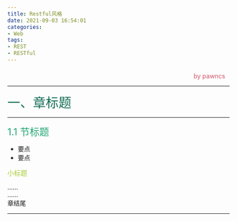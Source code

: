 ```yaml
---
title: Restful风格
date: 2021-09-03 16:54:01
categories:
- Web
tags:
- REST
- RESTful
---
```

<style>
.title1{
    font-size:36px;
    color:#e7767f;
    /* 桃红 */

}
.title2{
    font-size:29px;
    color:#176f58;
    /* 祖母绿 */
}
.title3{
    font-size:22px;
    color:#21a675;
    /* 石绿 */
}
.title4{
    font-size:15px;
    color:#a8cd34;
    /* 柳绿 */
}
.name{

    margin-left: auto;
    text-align: right;
    color: #d05667;
    margin-right: 10px;
    margin-top: 20px;
    /*海棠红*/
}
</style>

<!-- ~~~
制表符
┏ ┳ ┓ ━ ╔ ╦ ╗ ═ ╒ ╤ ╕ 
┣ ╋ ┫ ┃ ╠ ╬ ╣ ║ ╞ ╪ ╡
┗ ┻ ┛   ╚ ╩ ╝   ╘ ╧ ╛

 ╱╲      ┄ ┄  ┅ ┅
╱╱╲╲
╲╲╱╱
 ╲╱      ┆ ┆  ┇ ┇ 
~~~ -->

<div class="name">by pawncs</div>

-----
<div class="title2">一、章标题</div>

-----
<div class="title3">1.1 节标题</div>

+ 要点
+ 要点
<div class="title4">小标题</div>

……  
……  
章结尾

-----